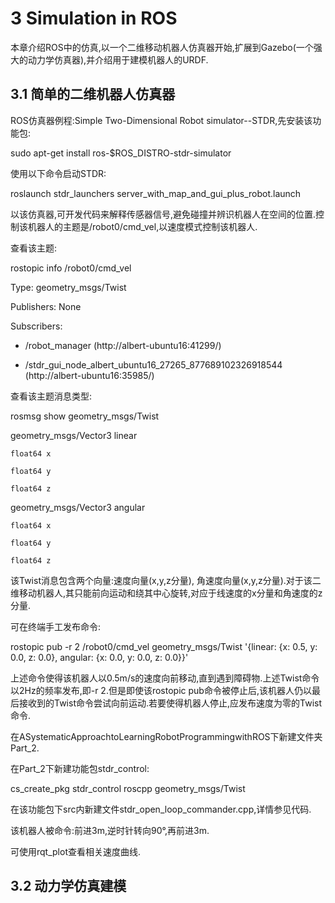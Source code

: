 # 3 Simulation in ROS

  本章介绍ROS中的仿真,以一个二维移动机器人仿真器开始,扩展到Gazebo(一个强大的动力学仿真器),并介绍用于建模机器人的URDF.

## 3.1 简单的二维机器人仿真器

  ROS仿真器例程:Simple Two-Dimensional Robot simulator--STDR,先安装该功能包:

  sudo apt-get install ros-$ROS_DISTRO-stdr-simulator

  使用以下命令启动STDR:

  roslaunch stdr_launchers server_with_map_and_gui_plus_robot.launch

  以该仿真器,可开发代码来解释传感器信号,避免碰撞并辨识机器人在空间的位置.控制该机器人的主题是/robot0/cmd_vel,以速度模式控制该机器人.

  查看该主题:

  rostopic info /robot0/cmd_vel

  Type: geometry_msgs/Twist

  Publishers: None

  Subscribers:

  * /robot_manager (http://albert-ubuntu16:41299/)

  * /stdr_gui_node_albert_ubuntu16_27265_877689102326918544 (http://albert-ubuntu16:35985/)

  查看该主题消息类型:

  rosmsg show geometry_msgs/Twist

  geometry_msgs/Vector3 linear

    float64 x

    float64 y

    float64 z

  geometry_msgs/Vector3 angular

    float64 x

    float64 y

    float64 z

  该Twist消息包含两个向量:速度向量(x,y,z分量), 角速度向量(x,y,z分量).对于该二维移动机器人,其只能前向运动和绕其中心旋转,对应于线速度的x分量和角速度的z分量.

  可在终端手工发布命令:

  rostopic pub -r 2 /robot0/cmd_vel geometry_msgs/Twist '{linear: {x: 0.5, y: 0.0, z: 0.0}, angular: {x: 0.0, y: 0.0, z: 0.0}}'

  上述命令使得该机器人以0.5m/s的速度向前移动,直到遇到障碍物.上述Twist命令以2Hz的频率发布,即-r 2.但是即使该rostopic pub命令被停止后,该机器人仍以最后接收到的Twist命令尝试向前运动.若要使得机器人停止,应发布速度为零的Twist命令.

  在ASystematicApproachtoLearningRobotProgrammingwithROS下新建文件夹Part_2.

  在Part_2下新建功能包stdr_control:

  cs_create_pkg stdr_control roscpp geometry_msgs/Twist

  在该功能包下src内新建文件stdr_open_loop_commander.cpp,详情参见代码.

  该机器人被命令:前进3m,逆时针转向90°,再前进3m.

  可使用rqt_plot查看相关速度曲线.

## 3.2 动力学仿真建模
